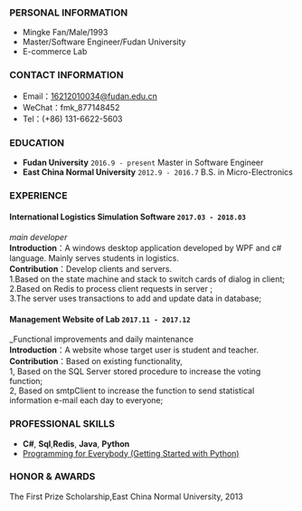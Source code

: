 ### PERSONAL INFORMATION
- Mingke Fan/Male/1993
- Master/Software Engineer/Fudan University
- E-commerce Lab

### CONTACT INFORMATION
- Email：16212010034@fudan.edu.cn
- WeChat：fmk_877148452
- Tel：(+86) 131-6622-5603

### EDUCATION
- __Fudan University__ `2016.9 - present` Master in Software Engineer
- __East China Normal University__ `2012.9 - 2016.7` B.S. in Micro-Electronics

### EXPERIENCE

#### __International Logistics Simulation Software__  `2017.03 - 2018.03`
_main developer_</br>
__Introduction__：A windows desktop application developed by WPF and c# language. Mainly serves students in logistics.</br>
__Contribution__：Develop clients and servers. </br>
1.Based on the state machine and stack to  switch cards of dialog in client; </br>
2.Based on Redis to process client requests in server ;</br>
3.The server uses transactions to add and update data in database;</br>

#### __Management Website of Lab__  `2017.11 - 2017.12`
_Functional improvements and daily maintenance</br>
__Introduction__：A website whose target user is student and teacher.</br>
__Contribution__：Based on existing functionality,</br>
1, Based on the SQL Server stored procedure to increase the voting function;</br>
2, Based on smtpClient to increase the function to send statistical information e-mail each day to everyone;</br>

### PROFESSIONAL SKILLS
- __C#__, __Sql__,__Redis__, __Java__, __Python__
- [Programming for Everybody (Getting Started with Python)](https://www.coursera.org/account/accomplishments/verify/7UB69QTAPM3Z "Programming for Everybody (Getting Started with Python)")

### HONOR & AWARDS
The First Prize Scholarship,East China Normal University, 2013